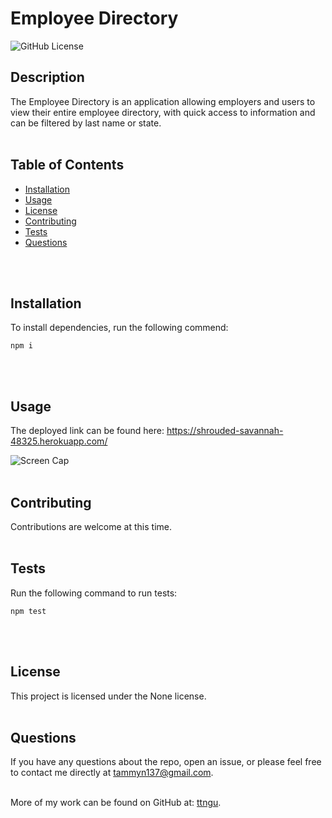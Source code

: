 # Employee Directory
  ![GitHub License](https://img.shields.io/badge/License-None-blue)

  ## Description
  The Employee Directory is an application allowing employers and users to view their entire employee directory, with quick access to information and can be filtered by last name or state.
  <br>
  <br>

  ## Table of Contents
  * [Installation](#Installation)
  * [Usage](#Usage)
  * [License](#License)
  * [Contributing](#Contributing)
  * [Tests](#Tests)
  * [Questions](#Questions)
 <br>
 <br>

  ## Installation
  To install dependencies, run the following commend:
```
npm i
```

  <br>
  <br>

  ## Usage
  The deployed link can be found here: https://shrouded-savannah-48325.herokuapp.com/
 

  ![Screen Cap](https://github.com/ttngu/19-Employee-Directory/blob/master/assets/screencap.gif)
  <br>
  <br>

  ## Contributing 
  Contributions are welcome at this time.
  <br>
  <br>

  ## Tests
  Run the following command to run tests:
```
npm test
```

  <br>
  <br>

  ## License
  This project is licensed under the None license.
  <br>
  <br>

  ## Questions
  If you have any questions about the repo, open an issue, or please feel free to contact me directly at tammyn137@gmail.com. 
  <br>
  <br>
  
  More of my work can be found on GitHub at: [ttngu](https://github.com/ttngu/).